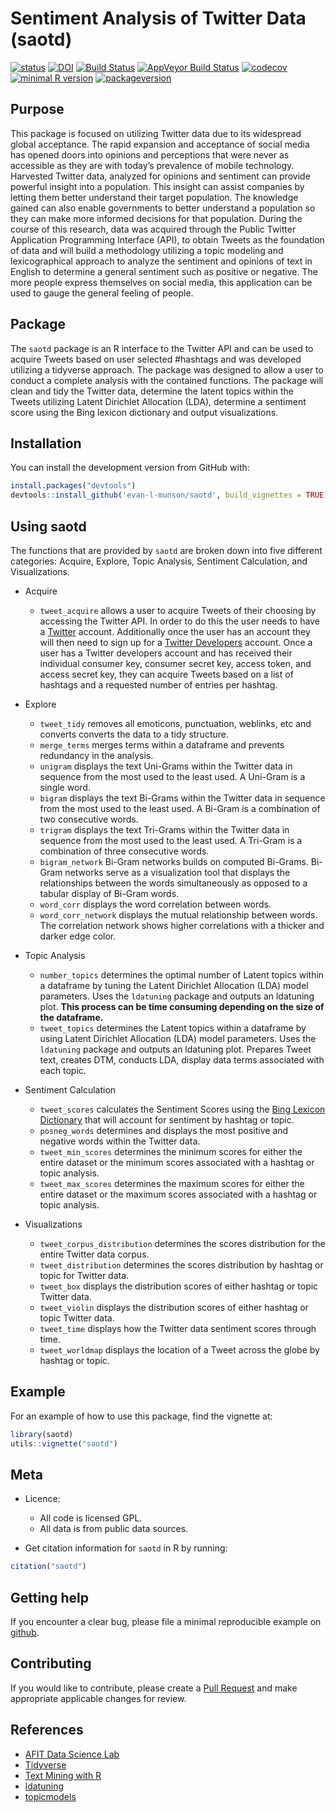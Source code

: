 Sentiment Analysis of Twitter Data (saotd)
================

<!-- don't edit the .md file, instead edit the .Rmd -->

[![status](http://joss.theoj.org/papers/e6002792b44f50039afc22dbe3d4a086/status.svg)](http://joss.theoj.org/papers/e6002792b44f50039afc22dbe3d4a086)
[![DOI](https://zenodo.org/badge/DOI/10.5281/zenodo.2578973.svg)](https://doi.org/10.5281/zenodo.2578973)
[![Build
Status](https://travis-ci.org/evan-l-munson/saotd.svg?branch=master)](https://travis-ci.org/evan-l-munson/saotd)
[![AppVeyor Build
Status](https://ci.appveyor.com/api/projects/status/github/evan-l-munson/saotd?branch=master&svg=true)](https://ci.appveyor.com/project/evan-l-munson/saotd)
[![codecov](https://codecov.io/gh/evan-l-munson/saotd/branch/master/graph/badge.svg)](https://codecov.io/gh/evan-l-munson/saotd)
[![minimal R
version](https://img.shields.io/badge/R%3E%3D-3.3.0-6666ff.svg)](https://cran.r-project.org/)
[![packageversion](https://img.shields.io/badge/Package%20version-0.2.0-orange.svg?style=flat-square)](https://github.com/evan-l-munson/saotd)

## Purpose

This package is focused on utilizing Twitter data due to its widespread
global acceptance. The rapid expansion and acceptance of social media
has opened doors into opinions and perceptions that were never as
accessible as they are with today’s prevalence of mobile technology.
Harvested Twitter data, analyzed for opinions and sentiment can provide
powerful insight into a population. This insight can assist companies by
letting them better understand their target population. The knowledge
gained can also enable governments to better understand a population so
they can make more informed decisions for that population. During the
course of this research, data was acquired through the Public Twitter
Application Programming Interface (API), to obtain Tweets as the
foundation of data and will build a methodology utilizing a topic
modeling and lexicographical approach to analyze the sentiment and
opinions of text in English to determine a general sentiment such as
positive or negative. The more people express themselves on social
media, this application can be used to gauge the general feeling of
people.

## Package

The `saotd` package is an R interface to the Twitter API and can be used
to acquire Tweets based on user selected \#hashtags and was developed
utilizing a tidyverse approach. The package was designed to allow a user
to conduct a complete analysis with the contained functions. The package
will clean and tidy the Twitter data, determine the latent topics within
the Tweets utilizing Latent Dirichlet Allocation (LDA), determine a
sentiment score using the Bing lexicon dictionary and output
visualizations.

## Installation

You can install the development version from GitHub with:

``` r
install.packages("devtools")
devtools::install_github('evan-l-munson/saotd', build_vignettes = TRUE)
```

## Using saotd

The functions that are provided by `saotd` are broken down into five
different categories: Acquire, Explore, Topic Analysis, Sentiment
Calculation, and Visualizations.

  - Acquire
    
      - `tweet_acquire` allows a user to acquire Tweets of their
        choosing by accessing the Twitter API. In order to do this the
        user needs to have a [Twitter](https://twitter.com) account.
        Additionally once the user has an account they will then need to
        sign up for a [Twitter Developers](https://dev.twitter.com/)
        account. Once a user has a Twitter developers account and has
        received their individual consumer key, consumer secret key,
        access token, and access secret key, they can acquire Tweets
        based on a list of hashtags and a requested number of entries
        per hashtag.

  - Explore
    
      - `tweet_tidy` removes all emoticons, punctuation, weblinks, etc
        and converts converts the data to a tidy structure.
      - `merge_terms` merges terms within a dataframe and prevents
        redundancy in the analysis.
      - `unigram` displays the text Uni-Grams within the Twitter data in
        sequence from the most used to the least used. A Uni-Gram is a
        single word.
      - `bigram` displays the text Bi-Grams within the Twitter data in
        sequence from the most used to the least used. A Bi-Gram is a
        combination of two consecutive words.
      - `trigram` displays the text Tri-Grams within the Twitter data in
        sequence from the most used to the least used. A Tri-Gram is a
        combination of three consecutive words.
      - `bigram_network` Bi-Gram networks builds on computed Bi-Grams.
        Bi-Gram networks serve as a visualization tool that displays the
        relationships between the words simultaneously as opposed to a
        tabular display of Bi-Gram words.
      - `word_corr` displays the word correlation between words.
      - `word_corr_network` displays the mutual relationship between
        words. The correlation network shows higher correlations with a
        thicker and darker edge color.

  - Topic Analysis
    
      - `number_topics` determines the optimal number of Latent topics
        within a dataframe by tuning the Latent Dirichlet Allocation
        (LDA) model parameters. Uses the `ldatuning` package and outputs
        an ldatuning plot. **This process can be time consuming
        depending on the size of the dataframe.**
      - `tweet_topics` determines the Latent topics within a dataframe
        by using Latent Dirichlet Allocation (LDA) model parameters.
        Uses the `ldatuning` package and outputs an ldatuning plot.
        Prepares Tweet text, creates DTM, conducts LDA, display data
        terms associated with each topic.

  - Sentiment Calculation
    
      - `tweet_scores` calculates the Sentiment Scores using the [Bing
        Lexicon
        Dictionary](https://www.cs.uic.edu/~liub/FBS/sentiment-analysis.html)
        that will account for sentiment by hashtag or topic.
      - `posneg_words` determines and displays the most positive and
        negative words within the Twitter data.
      - `tweet_min_scores` determines the minimum scores for either the
        entire dataset or the minimum scores associated with a hashtag
        or topic analysis.
      - `tweet_max_scores` determines the maximum scores for either the
        entire dataset or the maximum scores associated with a hashtag
        or topic analysis.

  - Visualizations
    
      - `tweet_corpus_distribution` determines the scores distribution
        for the entire Twitter data corpus.
      - `tweet_distribution` determines the scores distribution by
        hashtag or topic for Twitter data.
      - `tweet_box` displays the distribution scores of either hashtag
        or topic Twitter data.
      - `tweet_violin` displays the distribution scores of either
        hashtag or topic Twitter data.
      - `tweet_time` displays how the Twitter data sentiment scores
        through time.  
      - `tweet_worldmap` displays the location of a Tweet across the
        globe by hashtag or topic.

## Example

For an example of how to use this package, find the vignette at:

``` r
library(saotd)
utils::vignette("saotd")
```

## Meta

  - Licence:
    
      - All code is licensed GPL.
      - All data is from public data sources.

  - Get citation information for `saotd` in R by running:

<!-- end list -->

``` r
citation("saotd")
```

## Getting help

If you encounter a clear bug, please file a minimal reproducible example
on [github](https://github.com/evan-l-munson/saotd/issues).

## Contributing

If you would like to contribute, please create a [Pull
Request](https://github.com/evan-l-munson/saotd/pulls) and make
appropriate applicable changes for review.

## References

  - [AFIT Data Science Lab](https://github.com/AFIT-R)
  - [Tidyverse](https://www.tidyverse.org/)
  - [Text Mining with R](https://www.tidytextmining.com/)
  - [ldatuning](https://CRAN.R-project.org/package=ldatuning)
  - [topicmodels](https://CRAN.R-project.org/package=topicmodels)
